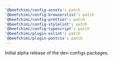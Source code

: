 ```yaml
---
'@beefchimi/config-assets': patch
'@beefchimi/config-browserslist': patch
'@beefchimi/config-prettier': patch
'@beefchimi/config-stylelint': patch
'@beefchimi/config-typescript': patch
'@beefchimi/plugin-eslint': patch
'@beefchimi/plugin-postcss': patch
---
```


Initial alpha release of the dev-configs packages.
